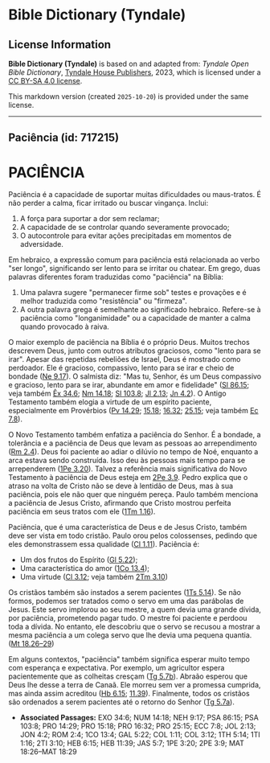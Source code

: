 # Bible Dictionary (Tyndale)

## License Information

**Bible Dictionary (Tyndale)** is based on and adapted from: _Tyndale Open Bible Dictionary_, [Tyndale House Publishers](https://tyndaleopenresources.com/), 2023, which is licensed under a [CC BY-SA 4.0 license](https://creativecommons.org/licenses/by-sa/4.0/legalcode.en).

This markdown version (created `2025-10-20`) is provided under the same license.



--------------------------------

## Paciência (id: 717215)

PACIÊNCIA
=========

Paciência é a capacidade de suportar muitas dificuldades ou maus\-tratos. É não perder a calma, ficar irritado ou buscar vingança. Inclui:

1. A força para suportar a dor sem reclamar;
2. A capacidade de se controlar quando severamente provocado;
3. O autocontrole para evitar ações precipitadas em momentos de adversidade.

Em hebraico, a expressão comum para paciência está relacionada ao verbo "ser longo", significando ser lento para se irritar ou chatear. Em grego, duas palavras diferentes foram traduzidas como "paciência" na Bíblia:

1. Uma palavra sugere "permanecer firme sob" testes e provações e é melhor traduzida como "resistência" ou "firmeza".
2. A outra palavra grega é semelhante ao significado hebraico. Refere\-se à paciência como "longanimidade" ou a capacidade de manter a calma quando provocado à raiva.

O maior exemplo de paciência na Bíblia é o próprio Deus. Muitos trechos descrevem Deus, junto com outros atributos graciosos, como "lento para se irar". Apesar das repetidas rebeliões de Israel, Deus é mostrado como perdoador. Ele é gracioso, compassivo, lento para se irar e cheio de bondade ([Ne 9\.17](https://ref.ly/Neh9:17)). O salmista diz: "Mas tu, Senhor, és um Deus compassivo e gracioso, lento para se irar, abundante em amor e fidelidade" ([Sl 86\.15](https://ref.ly/Ps86:15); veja também [Êx 34\.6](https://ref.ly/Exod34:6); [Nm 14\.18](https://ref.ly/Num14:18); [Sl 103\.8](https://ref.ly/Ps103:8); [Jl 2\.13](https://ref.ly/Joel2:13); [Jn 4\.2](https://ref.ly/Jonah4:2)). O Antigo Testamento também elogia a virtude de um espírito paciente, especialmente em Provérbios ([Pv 14\.29](https://ref.ly/Prov14:29); [15\.18](https://ref.ly/Prov15:18); [16\.32](https://ref.ly/Prov16:32); [25\.15](https://ref.ly/Prov25:15); veja também [Ec 7\.8](https://ref.ly/Eccl7:8)).

O Novo Testamento também enfatiza a paciência do Senhor. É a bondade, a tolerância e a paciência de Deus que levam as pessoas ao arrependimento ([Rm 2\.4](https://ref.ly/Rom2:4)). Deus foi paciente ao adiar o dilúvio no tempo de Noé, enquanto a arca estava sendo construída. Isso deu às pessoas mais tempo para se arrependerem ([1Pe 3\.20](https://ref.ly/1Pet3:20)). Talvez a referência mais significativa do Novo Testamento à paciência de Deus esteja em [2Pe 3\.9](https://ref.ly/2Pet3:9). Pedro explica que o atraso na volta de Cristo não se deve à lentidão de Deus, mas à sua paciência, pois ele não quer que ninguém pereça. Paulo também menciona a paciência de Jesus Cristo, afirmando que Cristo mostrou perfeita paciência em seus tratos com ele ([1Tm 1\.16](https://ref.ly/1Tim1:16)).

Paciência, que é uma característica de Deus e de Jesus Cristo, também deve ser vista em todo cristão. Paulo orou pelos colossenses, pedindo que eles demonstrassem essa qualidade ([Cl 1\.11](https://ref.ly/Col1:11)). Paciência é:

* Um dos frutos do Espírito ([Gl 5\.22](https://ref.ly/Gal5:22));
* Uma característica do amor ([1Co 13\.4](https://ref.ly/1Cor13:4));
* Uma virtude ([Cl 3\.12](https://ref.ly/Col3:12); veja também [2Tm 3\.10](https://ref.ly/2Tim3:10))

Os cristãos também são instados a serem pacientes ([1Ts 5\.14](https://ref.ly/1Thess5:14)). Se não formos, podemos ser tratados como o servo em uma das parábolas de Jesus. Este servo implorou ao seu mestre, a quem devia uma grande dívida, por paciência, prometendo pagar tudo. O mestre foi paciente e perdoou toda a dívida. No entanto, ele descobriu que o servo se recusou a mostrar a mesma paciência a um colega servo que lhe devia uma pequena quantia. ([Mt 18\.26–29](https://ref.ly/Matt18:26-Matt18:29))

Em alguns contextos, "paciência" também significa esperar muito tempo com esperança e expectativa. Por exemplo, um agricultor espera pacientemente que as colheitas cresçam ([Tg 5\.7b](https://ref.ly/Jas5:7)). Abraão esperou que Deus lhe desse a terra de Canaã. Ele morreu sem ver a promessa cumprida, mas ainda assim acreditou ([Hb 6\.15](https://ref.ly/Heb6:15); [11\.39](https://ref.ly/Heb11:39)). Finalmente, todos os cristãos são ordenados a serem pacientes até o retorno do Senhor ([Tg 5\.7a](https://ref.ly/Jas5:7)).

* **Associated Passages:** EXO 34:6; NUM 14:18; NEH 9:17; PSA 86:15; PSA 103:8; PRO 14:29; PRO 15:18; PRO 16:32; PRO 25:15; ECC 7:8; JOL 2:13; JON 4:2; ROM 2:4; 1CO 13:4; GAL 5:22; COL 1:11; COL 3:12; 1TH 5:14; 1TI 1:16; 2TI 3:10; HEB 6:15; HEB 11:39; JAS 5:7; 1PE 3:20; 2PE 3:9; MAT 18:26–MAT 18:29

